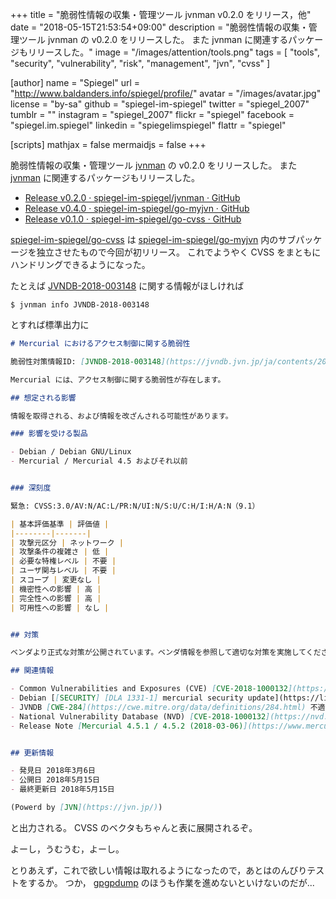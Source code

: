 +++
title = "脆弱性情報の収集・管理ツール jvnman v0.2.0 をリリース，他"
date = "2018-05-15T21:53:54+09:00"
description = "脆弱性情報の収集・管理ツール jvnman の v0.2.0 をリリースした。 また jvnman に関連するパッケージもリリースした。"
image = "/images/attention/tools.png"
tags  = [ "tools", "security", "vulnerability", "risk", "management", "jvn", "cvss" ]

[author]
  name      = "Spiegel"
  url       = "http://www.baldanders.info/spiegel/profile/"
  avatar    = "/images/avatar.jpg"
  license   = "by-sa"
  github    = "spiegel-im-spiegel"
  twitter   = "spiegel_2007"
  tumblr    = ""
  instagram = "spiegel_2007"
  flickr    = "spiegel"
  facebook  = "spiegel.im.spiegel"
  linkedin  = "spiegelimspiegel"
  flattr    = "spiegel"

[scripts]
  mathjax = false
  mermaidjs = false
+++

脆弱性情報の収集・管理ツール [jvnman] の v0.2.0 をリリースした。
また [jvnman] に関連するパッケージもリリースした。

- [Release v0.2.0 · spiegel-im-spiegel/jvnman · GitHub](https://github.com/spiegel-im-spiegel/jvnman/releases/tag/v0.2.0)
- [Release v0.4.0 · spiegel-im-spiegel/go-myjvn · GitHub](https://github.com/spiegel-im-spiegel/go-myjvn/releases/tag/v0.4.0)
- [Release v0.1.0 · spiegel-im-spiegel/go-cvss · GitHub](https://github.com/spiegel-im-spiegel/go-cvss/releases/tag/v0.1.0)

[spiegel-im-spiegel/go-cvss] は [spiegel-im-spiegel/go-myjvn] 内のサブパッケージを独立させたもので今回が初リリース。
これでようやく CVSS をまともにハンドリングできるようになった。

たとえば [JVNDB-2018-003148](https://jvndb.jvn.jp/ja/contents/2018/JVNDB-2018-003148.html "JVNDB-2018-003148 - JVN iPedia - 脆弱性対策情報データベース") に関する情報がほしければ

```text
$ jvnman info JVNDB-2018-003148
```

とすれば標準出力に

```markdown
# Mercurial におけるアクセス制御に関する脆弱性

脆弱性対策情報ID: [JVNDB-2018-003148](https://jvndb.jvn.jp/ja/contents/2018/JVNDB-2018-003148.html)

Mercurial には、アクセス制御に関する脆弱性が存在します。

## 想定される影響

情報を取得される、および情報を改ざんされる可能性があります。

### 影響を受ける製品

- Debian / Debian GNU/Linux 
- Mercurial / Mercurial 4.5 およびそれ以前


### 深刻度

緊急: CVSS:3.0/AV:N/AC:L/PR:N/UI:N/S:U/C:H/I:H/A:N（9.1）

| 基本評価基準 | 評価値 |
|--------|-------|
| 攻撃元区分 | ネットワーク |
| 攻撃条件の複雑さ | 低 |
| 必要な特権レベル | 不要 |
| ユーザ関与レベル | 不要 |
| スコープ | 変更なし |
| 機密性への影響 | 高 |
| 完全性への影響 | 高 |
| 可用性への影響 | なし |


## 対策

ベンダより正式な対策が公開されています。ベンダ情報を参照して適切な対策を実施してください。

## 関連情報

- Common Vulnerabilities and Exposures (CVE) [CVE-2018-1000132](https://cve.mitre.org/cgi-bin/cvename.cgi?name=CVE-2018-1000132) 
- Debian [[SECURITY] [DLA 1331-1] mercurial security update](https://lists.debian.org/debian-lts-announce/2018/03/msg00034.html) 
- JVNDB [CWE-284](https://cwe.mitre.org/data/definitions/284.html) 不適切なアクセス制御
- National Vulnerability Database (NVD) [CVE-2018-1000132](https://nvd.nist.gov/vuln/detail/CVE-2018-1000132) 
- Release Note [Mercurial 4.5.1 / 4.5.2 (2018-03-06)](https://www.mercurial-scm.org/wiki/WhatsNew#Mercurial_4.5.1_.2F_4.5.2_.282018-03-06.29) 


## 更新情報

- 発見日 2018年3月6日
- 公開日 2018年5月15日
- 最終更新日 2018年5月15日

(Powerd by [JVN](https://jvn.jp/))
```

と出力される。
CVSS のベクタもちゃんと表に展開されるぞ。

よーし，うむうむ，よーし。

とりあえず，これで欲しい情報は取れるようになったので，あとはのんびりテストをするか。
つか， [gpgpdump](https://github.com/spiegel-im-spiegel/gpgpdump "spiegel-im-spiegel/gpgpdump: OpenPGP packet visualizer") のほうも作業を進めないといけないのだが...

[jvnman]: https://github.com/spiegel-im-spiegel/jvnman "spiegel-im-spiegel/jvnman: JVN Vulnerability Data Management"
[spiegel-im-spiegel/go-myjvn]: https://github.com/spiegel-im-spiegel/go-myjvn "spiegel-im-spiegel/go-myjvn: Handling MyJVN RESTful API by Golang"
[spiegel-im-spiegel/go-cvss]: https://github.com/spiegel-im-spiegel/go-cvss "spiegel-im-spiegel/go-cvss: Common Vulnerability Scoring System (CVSS) Version 3"

